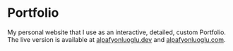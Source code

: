 # Portfolio
My personal website that I use as an interactive, detailed, custom Portfolio. The live version is available at 
[alpafyonluoglu.dev](https://alpafyonluoglu.dev/) and [alpafyonluoglu.com](https://alpafyonluoglu.com/).
